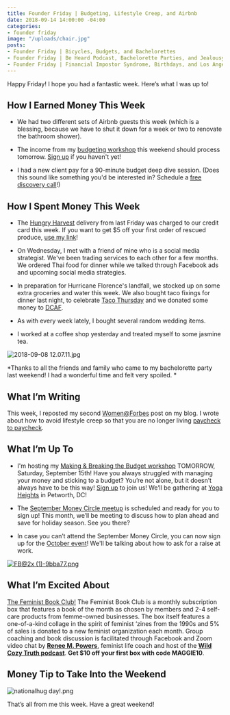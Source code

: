 ```yaml
---
title: Founder Friday | Budgeting, Lifestyle Creep, and Airbnb
date: 2018-09-14 14:00:00 -04:00
categories:
- founder friday
image: "/uploads/chair.jpg"
posts:
- Founder Friday | Bicycles, Budgets, and Bachelorettes
- Founder Friday | Be Heard Podcast, Bachelorette Parties, and Jealousy
- Founder Friday | Financial Impostor Syndrome, Birthdays, and Los Angeles
---
```


Happy Friday! I hope you had a fantastic week. Here’s what I was up to!

## **How I Earned Money This Week**

* We had two different sets of Airbnb guests this week (which is a blessing, because we have to shut it down for a week or two to renovate the bathroom shower).

* The income from my [budgeting workshop](https://www.eventbrite.com/e/making-breaking-the-budget-workshop-tickets-48317128833) this weekend should process tomorrow. [Sign up](https://www.eventbrite.com/e/making-breaking-the-budget-workshop-tickets-48317128833) if you haven't yet!

* I had a new client pay for a 90-minute budget deep dive session. (Does this sound like something you'd be interested in? Schedule a [free discovery call](https://maggiegermanofinancialcoaching.as.me/discovery)!)

## **How I Spent Money This Week**

* The [Hungry Harvest](https://www.hungryharvest.net/) delivery from last Friday was charged to our credit card this week. If you want to get $5 off your first order of rescued produce, [use my link](http://hharvest.net/m5didTk)!

* On Wednesday, I met with a friend of mine who is a social media strategist. We've been trading services to each other for a few months. We ordered Thai food for dinner while we talked through Facebook ads and upcoming social media strategies.

* In preparation for Hurricane Florence's landfall, we stocked up on some extra groceries and water this week. We also bought taco fixings for dinner last night, to celebrate [Taco Thursday](https://dcabortionfund.org/events/) and we donated some money to [DCAF](https://dcabortionfund.org/).

* As with every week lately, I bought several random wedding items. 

* I worked at a coffee shop yesterday and treated myself to some jasmine tea.

![2018-09-08 12.07.11.jpg](/uploads/2018-09-08%2012.07.11.jpg)

*Thanks to all the friends and family who came to my bachelorette party last weekend! I had a wonderful time and felt very spoiled. *

## **What I’m Writing**

This week, I reposted my second [Women@Forbes](https://www.forbes.com/sites/maggiegermano) post on my blog. I wrote about how to avoid lifestyle creep so that you are no longer living [paycheck to paycheck](https://www.maggiegermano.com/blog/5-ways-to-stop-living-paycheck-to-paycheck/).

## **What I’m Up To**

* I'm hosting my [Making & Breaking the Budget workshop](https://www.eventbrite.com/e/making-breaking-the-budget-workshop-tickets-48317128833) TOMORROW, Saturday, September 15th! Have you always struggled with managing your money and sticking to a budget? You’re not alone, but it doesn’t always have to be this way! [Sign up](https://www.eventbrite.com/e/making-breaking-the-budget-workshop-tickets-48317128833) to join us! We’ll be gathering at [Yoga Heights](https://yogaheightsdc.com/) in Petworth, DC!

* The [September Money Circle meetup](https://www.maggiegermano.com/events/starting-early-planning-and-saving-for-holiday-spending/) is scheduled and ready for you to sign up! This month, we’ll be meeting to discuss how to plan ahead and save for holiday season. See you there?

* In case you can’t attend the September Money Circle, you can now sign up for the [October event](https://www.maggiegermano.com/events/how-to-ask-for-a-raise/)! We'll be talking about how to ask for a raise at work.

[![FB@2x (1)-9bba77.png](/uploads/FB@2x%20(1)-9bba77.png)](https://www.eventbrite.com/e/making-breaking-the-budget-workshop-tickets-48317128833)

## **What I’m Excited About**

[The Feminist Book Club!](https://www.feministbookclub.com/) The Feminist Book Club is a monthly subscription box that features a book of the month as chosen by members and 2-4 self-care products from femme-owned businesses. The box itself features a one-of-a-kind collage in the spirit of feminist ‘zines from the 1990s and 5% of sales is donated to a new feminist organization each month. Group coaching and book discussion is facilitated through Facebook and Zoom video chat by **[Renee M. Powers](https://www.wildcozytruth.com/about)**, feminist life coach and host of the **[Wild Cozy Truth podcast](https://www.wildcozytruth.com/essays)**. **Get $10 off your first box with code MAGGIE10**.

## **Money Tip to Take Into the Weekend**

![nationalhug day!.png](/uploads/nationalhug%20day!.png)

That’s all from me this week. Have a great weekend!